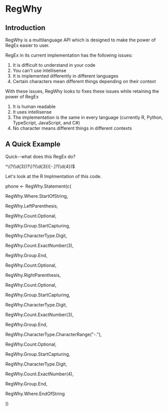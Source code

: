# RegWhy
## Introduction
RegWhy is a multilanguage API which is designed to make the power of RegEx easier to user.

RegEx in its current implementation has the following issues:
1. It is difficult to understand in your code
2. You can't use intellisense
3. It is implemented differently in different languages
4. Certain characters mean different things depending on their context

With these issues, RegWhy looks to fixes these issues while retaining the power of RegEx
1. It is human readable
2. It uses intellisense
3. The implementation is the same in every language (currently R, Python, TypeScript, JavaScript, and C#)
4. No character means different things in different contexts

## A Quick Example

Quick--what does this RegEx do?

^\\(?(\\d{3})?\\)?(\\d{3})[-.]?(\\d{4})$

Let's look at the R Implmentation of this code.

phone <- RegWhy.Statement(c(

  RegWhy.Where.StartOfString,
  
  RegWhy.LeftParenthesis,
  
  RegWhy.Count.Optional,
  
  RegWhy.Group.StartCapturing,
  
  RegWhy.CharacterType.Digit,
  
  RegWhy.Count.ExactNumber(3),
  
  RegWhy.Group.End,
  
  RegWhy.Count.Optional,
  
  RegWhy.RightParenthesis,
  
  RegWhy.Count.Optional,
  
  RegWhy.Group.StartCapturing,
  
  RegWhy.CharacterType.Digit,
  
  RegWhy.Count.ExactNumber(3),
  
  RegWhy.Group.End,
  
  RegWhy.CharacterType.CharacterRange("-."),
  
  RegWhy.Count.Optional,
  
  RegWhy.Group.StartCapturing,
  
  RegWhy.CharacterType.Digit,
  
  RegWhy.Count.ExactNumber(4),
  
  RegWhy.Group.End,
  
  RegWhy.Where.EndOfString
  
  
))


